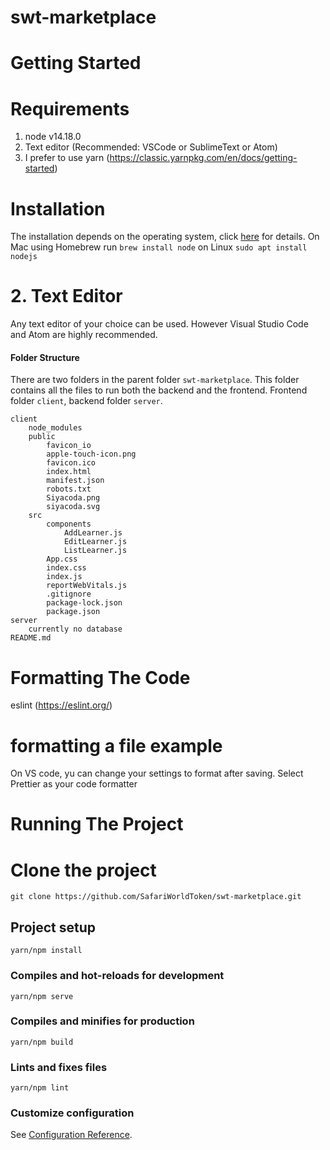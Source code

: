 # swt-marketplace

# Getting Started

# Requirements

1. node v14.18.0
2. Text editor (Recommended: VSCode or SublimeText or Atom)
3. I prefer to use yarn (https://classic.yarnpkg.com/en/docs/getting-started)

# Installation

The installation depends on the operating system, click [here](https://nodejs.org/en/) for details. On Mac using Homebrew run `brew install node` on Linux `sudo apt install nodejs`

# 2. Text Editor

Any text editor of your choice can be used. However Visual Studio Code and Atom are highly recommended.

#### Folder Structure

There are two folders in the parent folder `swt-marketplace`. This folder contains all the files to run both the backend and the frontend. Frontend folder `client`, backend folder `server`.

```
client
    node_modules
    public
        favicon_io
        apple-touch-icon.png
        favicon.ico
        index.html
        manifest.json
        robots.txt
        Siyacoda.png
        siyacoda.svg
    src
        components
            AddLearner.js
            EditLearner.js
            ListLearner.js
        App.css
        index.css
        index.js
        reportWebVitals.js
        .gitignore
        package-lock.json
        package.json
server
    currently no database
README.md

```

# Formatting The Code

eslint (https://eslint.org/)

# formatting a file example

On VS code, yu can change your settings to format after saving.
Select Prettier as your code formatter

# Running The Project

# Clone the project

```
git clone https://github.com/SafariWorldToken/swt-marketplace.git
```

## Project setup

```
yarn/npm install
```

### Compiles and hot-reloads for development

```
yarn/npm serve
```

### Compiles and minifies for production

```
yarn/npm build
```

### Lints and fixes files

```
yarn/npm lint
```

### Customize configuration

See [Configuration Reference](https://cli.vuejs.org/config/).
